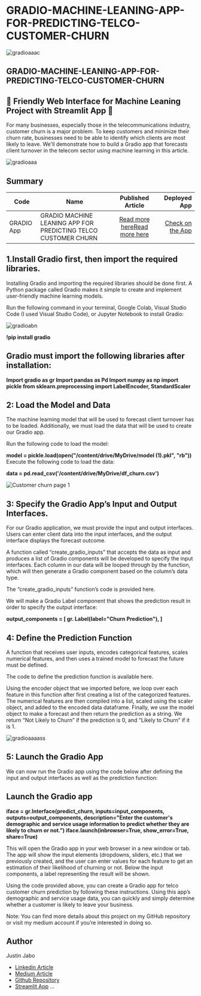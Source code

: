 # GRADIO-MACHINE-LEANING-APP-FOR-PREDICTING-TELCO-CUSTOMER-CHURN


![gradioaaac](https://github.com/justinjabo250/GRADIO-APP-FOR-PREDICTING-TELCO-CUSTOMER-CHURN/assets/115732734/e3ca2ef3-5cdc-4e3c-a05d-2e4e27265552)


## GRADIO-MACHINE-LEANING-APP-FOR-PREDICTING-TELCO-CUSTOMER-CHURN




## 🚀 Friendly Web Interface for Machine Leaning Project with Streamlit App 🚀

For many businesses, especially those in the telecommunications industry, customer churn is a major problem. To keep customers and minimize their churn rate, businesses need to be able to identify which clients are most likely to leave. We'll demonstrate how to build a Gradio app that forecasts client turnover in the telecom sector using machine learning in this article.

![gradioaaa](https://github.com/justinjabo250/GRADIO-APP-FOR-PREDICTING-TELCO-CUSTOMER-CHURN/assets/115732734/814a7563-c479-457b-aaf6-b81437e439c7)


## Summary
| Code      | Name        | Published Article |  Deployed App |
|-----------|-------------|:-------------:|------:|
|GRADIO App | GRADIO MACHINE LEANING APP FOR PREDICTING TELCO CUSTOMER CHURN |  [Read more here](https://www.linkedin.com/pulse/gradio-app-predicting-telco-customer-churn-jabo-justin)[Read more here](https://medium.com/@jabojustin250/gradio-app-for-predicting-telco-customer-churn-d932dda64b69) | [Check on the App](http://127.0.0.1:7865) |



## 1.Install Gradio first, then import the required libraries.

Installing Gradio and importing the required libraries should be done first. A Python package called Gradio makes it simple to create and implement user-friendly machine learning models.

Run the following command in your terminal, Google Colab, Visual Studio Code (I used Visual Studio Code), or Jupyter Notebook to install Gradio:

![gradioabn](https://github.com/justinjabo250/GRADIO-APP-FOR-PREDICTING-TELCO-CUSTOMER-CHURN/assets/115732734/906c1bf1-24d5-4d87-b45a-d494a128c63c)

**!pip install gradio**

## Gradio must import the following libraries after installation:

**Import gradio as gr
Import pandas as Pd
Import numpy as np
import pickle
from sklearn.preprocessing import LabelEncoder, StandardScaler**


## 2: Load the Model and Data

The machine learning model that will be used to forecast client turnover has to be loaded. Additionally, we must load the data that will be used to create our Gradio app.

Run the following code to load the model:


**model = pickle.load(open("/content/drive/MyDrive/model (1).pkl", "rb"))**
Execute the following code to load the data:

**data = pd.read_csv('/content/drive/MyDrive/df_churn.csv')**

![Customer churn page 1](https://github.com/justinjabo250/GRADIO-APP-FOR-PREDICTING-TELCO-CUSTOMER-CHURN/assets/115732734/31a76cb5-f7fc-48d8-9918-49c49c4ff1ab)


## 3: Specify the Gradio App’s Input and Output Interfaces.

For our Gradio application, we must provide the input and output interfaces. Users can enter client data into the input interfaces, and the output interface displays the forecast outcome.

A function called “create_gradio_inputs” that accepts the data as input and produces a list of Gradio components will be developed to specify the input interfaces. Each column in our data will be looped through by the function, which will then generate a Gradio component based on the column’s data type.

The “create_gradio_inputs” function’s code is provided here.

We will make a Gradio Label component that shows the prediction result in order to specify the output interface:


**output_components = [
    gr. Label(label="Churn Prediction"),
]**



## 4: Define the Prediction Function

A function that receives user inputs, encodes categorical features, scales numerical features, and then uses a trained model to forecast the future must be defined.

The code to define the prediction function is available here.

Using the encoder object that we imported before, we loop over each feature in this function after first creating a list of the categorized features. The numerical features are then compiled into a list, scaled using the scaler object, and added to the encoded data dataframe. Finally, we use the model object to make a forecast and then return the prediction as a string. We return “Not Likely to Churn” if the prediction is 0, and “Likely to Churn” if it is 1.

![gradioaaaass](https://github.com/justinjabo250/GRADIO-APP-FOR-PREDICTING-TELCO-CUSTOMER-CHURN/assets/115732734/770acd02-27e4-43c4-b493-5779a65de235)


## 5: Launch the Gradio App
We can now run the Gradio app using the code below after defining the input and output interfaces as well as the prediction function:

## Launch the Gradio app

**iface = gr.Interface(predict_churn, inputs=input_components, outputs=output_components,
                     description="Enter the customer's demographic and service usage information to predict whether they are likely to churn or not.")
iface.launch(inbrowser=True, show_error=True, share=True)**


This will open the Gradio app in your web browser in a new window or tab. The app will show the input elements (dropdowns, sliders, etc.) that we previously created, and the user can enter values for each feature to get an estimation of their likelihood of churning or not. Below the input components, a label representing the result will be shown.

Using the code provided above, you can create a Gradio app for telco customer churn prediction by following these instructions. Using this app’s demographic and service usage data, you can quickly and simply determine whether a customer is likely to leave your business.

Note: You can find more details about this project on my GitHub repository or visit my medium account if you’re interested in doing so.


## Author
Justin Jabo
- [Linkedin Article](https://www.linkedin.com/pulse/gradio-app-predicting-telco-customer-churn-jabo-justin) 
- [Medium Article](https://medium.com/@jabojustin250/gradio-app-for-predicting-telco-customer-churn-d932dda64b69)
- [Github Repository](https://github.com/justinjabo250?tab=repositories)
- [Streamlit App](https://github.com/justinjabo250/Streamlit-Machine-Leaning-app)
...
